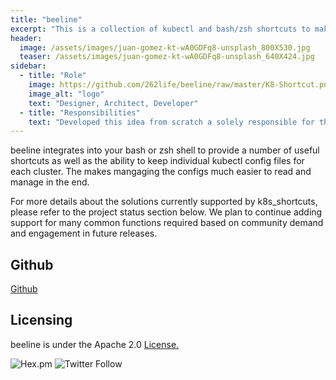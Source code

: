 ```yaml
---
title: "beeline"
excerpt: "This is a collection of kubectl and bash/zsh shortcuts to make interactions with Kubernetes a bit easier."
header:
  image: /assets/images/juan-gomez-kt-wA0GDFq8-unsplash_800X530.jpg
  teaser: /assets/images/juan-gomez-kt-wA0GDFq8-unsplash_640X424.jpg
sidebar:
  - title: "Role"
    image: https://github.com/262life/beeline/raw/master/K8-Shortcut.png
    image_alt: "logo"
    text: "Designer, Architect, Developer"
  - title: "Responsibilities"
    text: "Developed this idea from scratch a solely responsible for the project's direction"
---
```


beeline integrates into your bash or zsh shell to provide a number of useful shortcuts as well as the ability to keep individual kubectl config files for each cluster. The makes mangaging the configs much easier to read and manage in the end.

For more details about the solutions currently supported by k8s_shortcuts, please refer to the project status section below. We plan to continue adding support for many common functions required based on community demand and engagement in future releases.

## Github 
[Github](https://github.com/262life/beeline)
## Licensing
beeline is under the Apache 2.0 [License.](https://github.com/262life/beeline/blob/master/LICENSE.md)

![Hex.pm](https://img.shields.io/hexpm/l/apa)
![Twitter Follow](https://img.shields.io/twitter/follow/262life_bob?style=social)